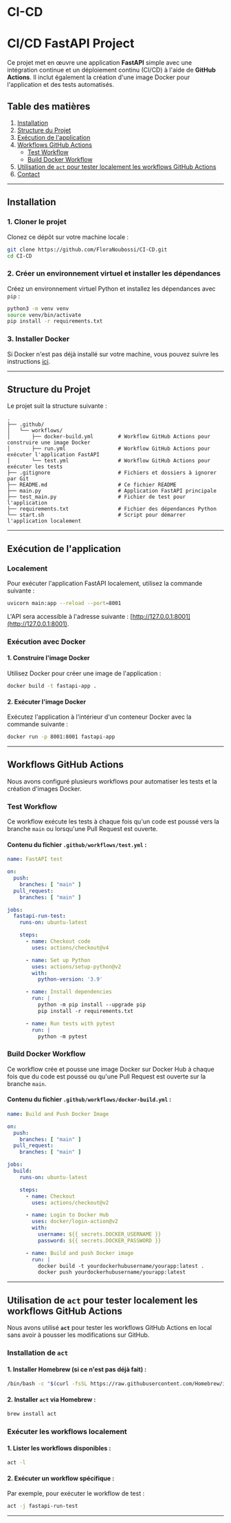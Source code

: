 # CI-CD


# CI/CD FastAPI Project

Ce projet met en œuvre une application **FastAPI** simple avec une intégration continue et un déploiement continu (CI/CD) à l'aide de **GitHub Actions**. Il inclut également la création d'une image Docker pour l'application et des tests automatisés.

## Table des matières

1. [Installation](#installation)
2. [Structure du Projet](#structure-du-projet)
3. [Exécution de l'application](#exécution-de-lapplication)
4. [Workflows GitHub Actions](#workflows-github-actions)
   - [Test Workflow](#test-workflow)
   - [Build Docker Workflow](#build-docker-workflow)
5. [Utilisation de `act` pour tester localement les workflows GitHub Actions](#utilisation-de-act-pour-tester-localement-les-workflows-github-actions)
6. [Contact](#contact)

---

## Installation

### 1. Cloner le projet

Clonez ce dépôt sur votre machine locale :

```bash
git clone https://github.com/FloraNoubossi/CI-CD.git
cd CI-CD
```

### 2. Créer un environnement virtuel et installer les dépendances

Créez un environnement virtuel Python et installez les dépendances avec `pip` :

```bash
python3 -m venv venv
source venv/bin/activate
pip install -r requirements.txt
```

### 3. Installer Docker

Si Docker n'est pas déjà installé sur votre machine, vous pouvez suivre les instructions [ici](https://docs.docker.com/get-docker/).

---

## Structure du Projet

Le projet suit la structure suivante :

```
.
├── .github/
│   └── workflows/
│       ├── docker-build.yml        # Workflow GitHub Actions pour construire une image Docker
│       ├── run.yml                 # Workflow GitHub Actions pour exécuter l'application FastAPI
│       └── test.yml                # Workflow GitHub Actions pour exécuter les tests
├── .gitignore                      # Fichiers et dossiers à ignorer par Git
├── README.md                       # Ce fichier README
├── main.py                         # Application FastAPI principale
├── test_main.py                    # Fichier de test pour l'application
├── requirements.txt                # Fichier des dépendances Python
└── start.sh                        # Script pour démarrer l'application localement
```

---

## Exécution de l'application

### Localement

Pour exécuter l'application FastAPI localement, utilisez la commande suivante :

```bash
uvicorn main:app --reload --port=8001
```

L'API sera accessible à l'adresse suivante : [http://127.0.0.1:8001](http://127.0.0.1:8001).

### Exécution avec Docker

#### 1. Construire l'image Docker

Utilisez Docker pour créer une image de l'application :

```bash
docker build -t fastapi-app .
```

#### 2. Exécuter l'image Docker

Exécutez l'application à l'intérieur d'un conteneur Docker avec la commande suivante :

```bash
docker run -p 8001:8001 fastapi-app
```

---

## Workflows GitHub Actions

Nous avons configuré plusieurs workflows pour automatiser les tests et la création d'images Docker.

### Test Workflow

Ce workflow exécute les tests à chaque fois qu'un code est poussé vers la branche `main` ou lorsqu'une Pull Request est ouverte.

#### Contenu du fichier `.github/workflows/test.yml` :

```yaml
name: FastAPI test

on:
  push:
    branches: [ "main" ]
  pull_request:
    branches: [ "main" ]

jobs:
  fastapi-run-test:
    runs-on: ubuntu-latest

    steps:
      - name: Checkout code
        uses: actions/checkout@v4

      - name: Set up Python
        uses: actions/setup-python@v2
        with:
          python-version: '3.9'

      - name: Install dependencies
        run: |
          python -m pip install --upgrade pip
          pip install -r requirements.txt

      - name: Run tests with pytest
        run: |
          python -m pytest
```

### Build Docker Workflow

Ce workflow crée et pousse une image Docker sur Docker Hub à chaque fois que du code est poussé ou qu'une Pull Request est ouverte sur la branche `main`.

#### Contenu du fichier `.github/workflows/docker-build.yml` :

```yaml
name: Build and Push Docker Image

on:
  push:
    branches: [ "main" ]
  pull_request:
    branches: [ "main" ]

jobs:
  build:
    runs-on: ubuntu-latest

    steps:
      - name: Checkout
        uses: actions/checkout@v2

      - name: Login to Docker Hub
        uses: docker/login-action@v2
        with:
          username: ${{ secrets.DOCKER_USERNAME }}
          password: ${{ secrets.DOCKER_PASSWORD }}

      - name: Build and push Docker image
        run: |
          docker build -t yourdockerhubusername/yourapp:latest .
          docker push yourdockerhubusername/yourapp:latest
```

---

## Utilisation de `act` pour tester localement les workflows GitHub Actions

Nous avons utilisé **`act`** pour tester les workflows GitHub Actions en local sans avoir à pousser les modifications sur GitHub.

### Installation de `act`

#### 1. Installer Homebrew (si ce n'est pas déjà fait) :

```bash
/bin/bash -c "$(curl -fsSL https://raw.githubusercontent.com/Homebrew/install/HEAD/install.sh)"
```

#### 2. Installer `act` via Homebrew :

```bash
brew install act
```

### Exécuter les workflows localement

#### 1. Lister les workflows disponibles :

```bash
act -l
```

#### 2. Exécuter un workflow spécifique :

Par exemple, pour exécuter le workflow de test :

```bash
act -j fastapi-run-test
```

---

